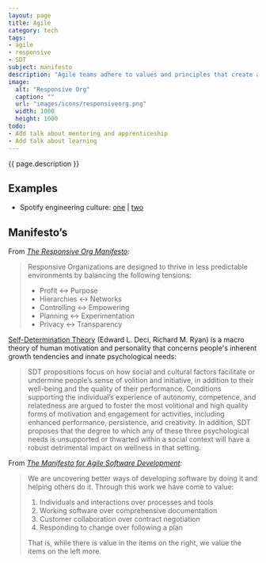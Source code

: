 ```yaml
---
layout: page
title: Agile
category: tech
tags:
- agile
- responsive
- SDT
subject: manifesto
description: "Agile teams adhere to values and principles that create an environment good for software development."
image:
  alt: "Responsive Org"
  caption: ""
  url: "images/icons/responsiveorg.png"
  width: 1000
  height: 1000
todo:
- Add talk about mentoring and apprenticeship
- Add talk about learning
---
```


{{ page.description }}

Examples
---------
* Spotify engineering culture: [one](https://labs.spotify.com/2014/03/27/spotify-engineering-culture-part-1/) |
[two](https://labs.spotify.com/2014/09/20/spotify-engineering-culture-part-2/)

Manifesto’s
-----------

From _[The Responsive Org Manifesto](http://www.responsive.org/manifesto):_

> Responsive Organizations are designed to thrive in less predictable environments by balancing the following tensions:
>
> * Profit ↔ Purpose
> * Hierarchies ↔ Networks
> * Controlling ↔ Empowering
> * Planning ↔ Experimentation
> * Privacy ↔ Transparency

[Self-Determination Theory](http://selfdeterminationtheory.org/theory/)
(Edward L. Deci, Richard M. Ryan) is a macro theory of human motivation and personality
that concerns people's inherent growth tendencies and innate psychological needs:

> SDT propositions focus on how social and cultural factors facilitate or undermine people’s sense of volition and initiative, in addition to their well-being and the quality of their performance.  Conditions supporting the individual’s experience of autonomy, competence, and relatedness are argued to foster the most volitional and high quality forms of motivation and engagement for activities, including enhanced performance, persistence, and creativity. In addition, SDT proposes that the degree to which any of these three psychological needs is unsupported or thwarted within a social context will have a robust detrimental impact on wellness in that setting.

From _[The Manifesto for Agile Software Development](http://agilemanifesto.org/):_

> We are uncovering better ways of developing software by doing it and
> helping others do it. Through this work we have come to value:
>
> 1. Individuals and interactions over processes and tools
> 2. Working software over comprehensive documentation
> 3. Customer collaboration over contract negotiation
> 4. Responding to change over following a plan
>
> That is, while there is value in the items on the right, we value the items on the left more.
